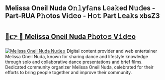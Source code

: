 ## Melissa Oneil Nuda O𝚗𝚕yf𝚊ns L𝚎a𝚔ed N𝚞𝚍es - Part-RUA P𝚑𝚘tos Vi𝚍𝚎o - H𝚘𝚝 Part L𝚎a𝚔s xbsZ3

# <h2><a href="http://kf5nxeq.oniu.top/?m=Melissa+Oneil+Nuda">🔗👉 🔴 Melissa Oneil Nuda P𝚑ot𝚘𝚜 V𝚒d𝚎o</a></h2>

[![Melissa Oneil Nuda Nu𝚍e𝚜](https://i.imgur.com/0qMVB7G.gif)](http://kf5nxeq.oniu.top/?m=Melissa+Oneil+Nuda)
Digital content provider and web entertainer Melissa Oneil Nuda, known for sharing dance and lifestyle knowledge through solo and collaborative dance presentations and brief films. Dedicated community organizer Melissa Oneil Nuda, celebrated for their efforts to bring people together and improve their community.  
